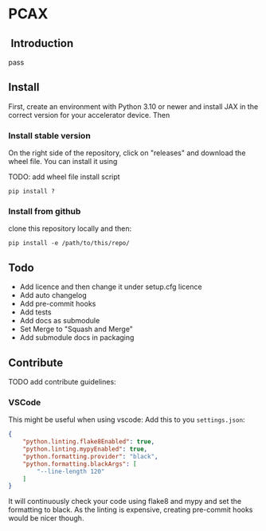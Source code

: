 # PCAX

##  Introduction

pass

## Install

First, create an environment with Python 3.10 or newer and install JAX in the correct version for your accelerator device. Then

### Install stable version

On the right side of the repository, click on "releases" and download the wheel file. You can install it using

TODO: add wheel file install script

```shell
pip install ?
```

### Install from github

clone this repository locally and then:

```shell
pip install -e /path/to/this/repo/
```

## Todo

- Add licence and then change it under setup.cfg licence
- Add auto changelog
- Add pre-commit hooks
- Add tests
- Add docs as submodule
- Set Merge to "Squash and Merge"
- Add submodule docs in packaging

## Contribute

TODO add contribute guidelines:

### VSCode

This might be useful when using vscode:
Add this to you `settings.json`:

```json
{
    "python.linting.flake8Enabled": true,
    "python.linting.mypyEnabled": true,
    "python.formatting.provider": "black",
    "python.formatting.blackArgs": [
        "--line-length 120"
    ]
}
```

It will continuously check your code using flake8 and mypy and set the formatting to black. As the linting is expensive, creating pre-commit hooks would be nicer though.
